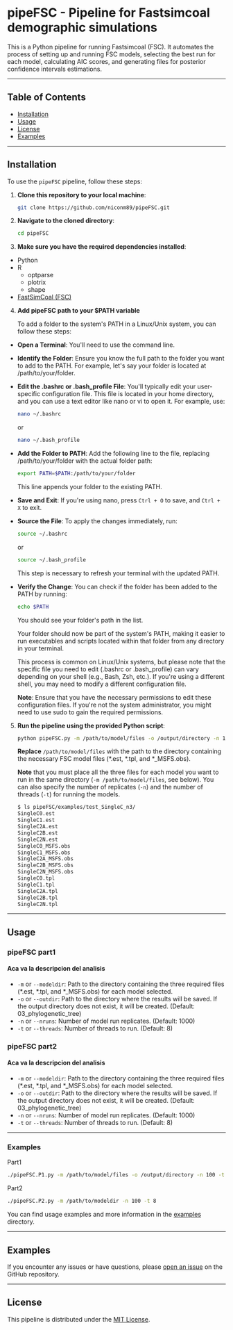 # pipeFSC - Pipeline for Fastsimcoal demographic simulations 

This is a Python pipeline for running Fastsimcoal (FSC). It automates the process of setting up and running FSC models, selecting the best run for each model, calculating AIC scores, and generating files for posterior confidence intervals estimations.

----------

## Table of Contents
- [Installation](#installation)
- [Usage](#usage)
- [License](#license)
- [Examples](#examples)
----------

## Installation

To use the `pipeFSC` pipeline, follow these steps:

1. **Clone this repository to your local machine**:

    ```bash
    git clone https://github.com/niconm89/pipeFSC.git
    ```

2. **Navigate to the cloned directory**:

    ```bash
    cd pipeFSC
    ```

3. **Make sure you have the required dependencies installed**:

- Python
- R
    - optparse
    - plotrix
    - shape
- [FastSimCoal (FSC)](http://cmpg.unibe.ch/software/fastsimcoal2/)

4. **Add pipeFSC path to your $PATH variable**

    To add a folder to the system's PATH in a Linux/Unix system, you can follow these steps:

- **Open a Terminal**: You'll need to use the command line.
- **Identify the Folder**: Ensure you know the full path to the folder you want to add to the PATH. For example, let's say your folder is located at /path/to/your/folder.
- **Edit the .bashrc or .bash_profile File**: You'll typically edit your user-specific configuration file. This file is located in your home directory, and you can use a text editor like nano or vi to open it. For example, use:
    ```bash
    nano ~/.bashrc
    ```
    or

    ```bash
    nano ~/.bash_profile
    ```

- **Add the Folder to PATH**: Add the following line to the file, replacing /path/to/your/folder with the actual folder path:
    ```bash
    export PATH=$PATH:/path/to/your/folder
    ```
    This line appends your folder to the existing PATH.
- **Save and Exit**: If you're using nano, press `Ctrl + O` to save, and `Ctrl + X` to exit.
- **Source the File**: To apply the changes immediately, run:

    ```bash
    source ~/.bashrc
    ```
    or

    ```bash
    source ~/.bash_profile
    ```
    This step is necessary to refresh your terminal with the updated PATH.

- **Verify the Change**: You can check if the folder has been added to the PATH by running:

    ```bash
    echo $PATH
    ```
    You should see your folder's path in the list.

    Your folder should now be part of the system's PATH, making it easier to run executables and scripts located within that folder from any directory in your terminal.

    This process is common on Linux/Unix systems, but please note that the specific file you need to edit (.bashrc or .bash_profile) can vary depending on your shell (e.g., Bash, Zsh, etc.). If you're using a different shell, you may need to modify a different configuration file.

    **Note**: Ensure that you have the necessary permissions to edit these configuration files. If you're not the system administrator, you might need to use sudo to gain the required permissions.

5. **Run the pipeline using the provided Python script**:
    ```bash
    python pipeFSC.py -m /path/to/model/files -o /output/directory -n 100 -t 2
    ```
    **Replace** `/path/to/model/files` with the path to the directory containing the necessary FSC model files (*.est, *.tpl, and *_MSFS.obs). 
    
    **Note** that you must place all the three files for each model you want to run in the same directory (`-m /path/to/model/files`, see below). You can also specify the number of replicates (`-n`) and the number of threads (`-t`) for running the models.
    ```bash
    $ ls pipeFSC/examples/test_SingleC_n3/
    SingleC0.est
    SingleC1.est
    SingleC2A.est
    SingleC2B.est
    SingleC2N.est
    SingleC0_MSFS.obs
    SingleC1_MSFS.obs
    SingleC2A_MSFS.obs
    SingleC2B_MSFS.obs
    SingleC2N_MSFS.obs
    SingleC0.tpl
    SingleC1.tpl
    SingleC2A.tpl
    SingleC2B.tpl
    SingleC2N.tpl
    ```
----------
## Usage

### pipeFSC part1

#### Aca va la descripcion del analisis

- `-m` or `--modeldir`: Path to the directory containing the three required files (*.est, *.tpl, and *_MSFS.obs) for each model selected.
- `-o` or `--outdir`: Path to the directory where the results will be saved. If the output directory does not exist, it will be created. (Default: 03_phylogenetic_tree)
- `-n` or `--nruns`: Number of model run replicates. (Default: 1000)
- `-t` or `--threads`: Number of threads to run. (Default: 8)

### pipeFSC part2

#### Aca va la descripcion del analisis

- `-m` or `--modeldir`: Path to the directory containing the three required files (*.est, *.tpl, and *_MSFS.obs) for each model selected.
- `-o` or `--outdir`: Path to the directory where the results will be saved. If the output directory does not exist, it will be created. (Default: 03_phylogenetic_tree)
- `-n` or `--nruns`: Number of model run replicates. (Default: 1000)
- `-t` or `--threads`: Number of threads to run. (Default: 8)

----------
### Examples

Part1 
```bash
./pipeFSC.P1.py -m /path/to/model/files -o /output/directory -n 100 -t 4
```

Part2
```bash
./pipeFSC.P2.py -m /path/to/modeldir -n 100 -t 8
```

You can find usage examples and more information in the [examples](examples/) directory.

----------
## Examples
If you encounter any issues or have questions, please [open an issue](https://github.com/niconm89/pipeFSC/issues) on the GitHub repository.

----------
## License
This pipeline is distributed under the [MIT License](LICENSE).
